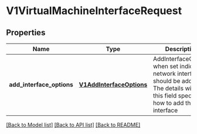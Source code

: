 # V1VirtualMachineInterfaceRequest

## Properties
Name | Type | Description | Notes
------------ | ------------- | ------------- | -------------
**add_interface_options** | [**V1AddInterfaceOptions**](V1AddInterfaceOptions.md) | AddInterfaceOptions when set indicates a network interface should be added. The details within this field specify how to add the interface | [optional] 

[[Back to Model list]](../README.md#documentation-for-models) [[Back to API list]](../README.md#documentation-for-api-endpoints) [[Back to README]](../README.md)


